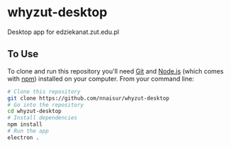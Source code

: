 # whyzut-desktop
Desktop app for edziekanat.zut.edu.pl

## To Use

To clone and run this repository you'll need [Git](https://git-scm.com) and [Node.js](https://nodejs.org/en/download/) (which comes with [npm](http://npmjs.com)) installed on your computer. From your command line:

```bash
# Clone this repository
git clone https://github.com/nnaisur/whyzut-desktop
# Go into the repository
cd whyzut-desktop
# Install dependencies
npm install
# Run the app
electron .
```
